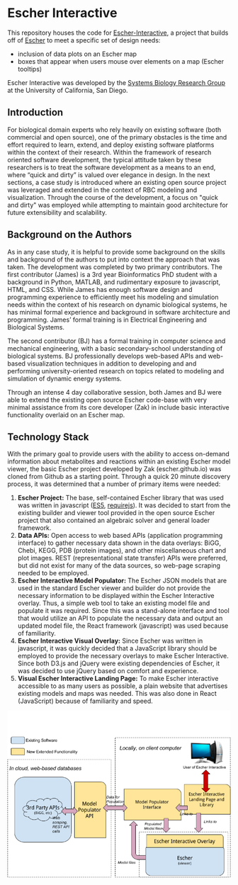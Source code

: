 # Escher Interactive

This repository houses the code for [Escher-Interactive](http://escher-interactive.ucsd.edu), a project that builds off of [Escher](http://escher.github.io) to meet a specific set of design needs:
- inclusion of data plots on an Escher map
- boxes that appear when users mouse over elements on a map (Escher tooltips)

Escher Interactive was developed by the [Systems Biology Research Group](http://sbrg.ucsd.edu) at the University of California, San Diego.

## Introduction
For biological domain experts who rely heavily on existing software (both commercial and open source), one of the primary obstacles is the time and effort required to learn, extend, and deploy existing software platforms within the context of their research.  Within the framework of research oriented software development, the typical attitude taken by these researchers is to treat the software development as a means to an end, where “quick and dirty” is valued over elegance in design.  In the next sections, a case study is introduced where an existing open source project was leveraged and extended in the context of RBC modeling and visualization.  Through the course of the development, a focus on "quick and dirty" was employed while attempting to maintain good architecture for future extensibility and scalability.

## Background on the Authors
As in any case study, it is helpful to provide some background on the skills and background of the authors to put into context the approach that was taken.  The development was completed by two primary contributors.  The first contributor (James) is a 3rd year Bioinformatics PhD student with a background in Python, MATLAB, and rudimentary exposure to javascript, HTML, and CSS.  While James has enough software design and programming experience to efficiently meet his modeling and simulation needs within the context of his research on dynamic biological systems, he has minimal formal experience and background in software architecture and programming.  James’ formal training is in Electrical Engineering and Biological Systems.

The second contributor (BJ) has a formal training in computer science and mechanical engineering, with a basic secondary-school understanding of biological systems.  BJ professionally develops web-based APIs and web-based visualization techniques in addition to developing and and performing university-oriented research on topics related to modeling and simulation of dynamic energy systems.

Through an intense 4 day collaborative session, both James and BJ were able to extend the existing open source Escher code-base with very minimal assistance from its core developer (Zak) in include basic interactive functionality overlaid on an Escher map. 

## Technology Stack
With the primary goal to provide users with the ability to access on-demand information about metabolites and reactions within an existing Escher model viewer, the basic Escher project developed by Zak (escher.github.io) was cloned from Github as a starting point.  Through a quick 20 minute discovery process, it was determined that a number of primary items were needed:

1. **Escher Project:**  The base, self-contained Escher library that was used was written in javascript ([ES5](https://es5.github.io), [requirejs](http://requirejs.org/)).  It was decided to start from the existing builder and viewer tool provided in the open source Escher project that also contained an algebraic solver and general loader framework.
2. **Data APIs:** Open access to web based APIs (application programming interface) to gather necessary data shown in the data overlays: BiGG, Chebi, KEGG, PDB (protein images), and other miscellaneous chart and plot images.  REST (representational state transfer) APIs were preferred, but did not exist for many of the data sources, so web-page scraping needed to be employed.
3. **Escher Interactive Model Populator:** The Escher JSON models that are used in the standard Escher viewer and builder do not provide the necessary information to be displayed within the Escher Interactive overlay.  Thus, a simple web tool to take an existing model file and populate it was required.  Since this was a stand-alone interface and tool that would utilize an API to populate the necessary data and output an updated model file, the React framework (javascript) was used because of familiarity.
4. **Escher Interactive Visual Overlay:** Since Escher was written in javascript, it was quickly decided that a JavaScript library should be employed to provide the necessary overlays to make Escher Interactive.  Since both D3.js and jQuery were existing dependencies of Escher, it was decided to use jQuery based on comfort and experience.
5. **Visual Escher Interactive Landing Page:**  To make Escher interactive accessible to as many users as possible, a plain website that advertises existing models and maps was needed.  This was also done in React (JavaScript) because of familiarity and speed.

![alt tag](https://raw.githubusercontent.com/bjyurkovich/escher-interactive/master/ei-architecture-diagram.png)
